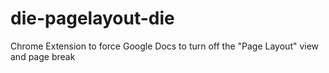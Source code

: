 # die-pagelayout-die
Chrome Extension to force Google Docs to turn off the "Page Layout" view and page break

